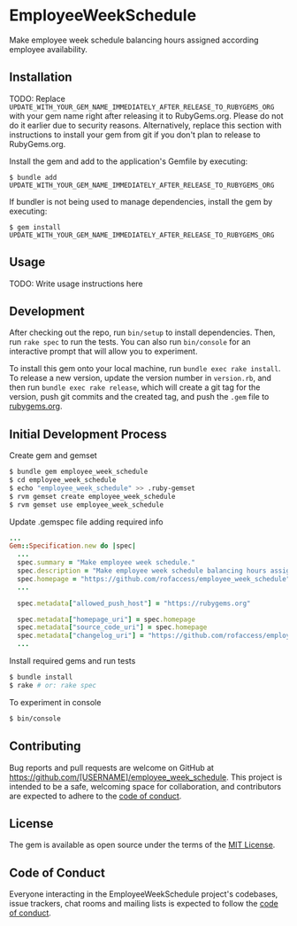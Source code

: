 # EmployeeWeekSchedule

Make employee week schedule balancing hours assigned according employee availability.

## Installation

TODO: Replace `UPDATE_WITH_YOUR_GEM_NAME_IMMEDIATELY_AFTER_RELEASE_TO_RUBYGEMS_ORG` with your gem name right after releasing it to RubyGems.org. Please do not do it earlier due to security reasons. Alternatively, replace this section with instructions to install your gem from git if you don't plan to release to RubyGems.org.

Install the gem and add to the application's Gemfile by executing:

    $ bundle add UPDATE_WITH_YOUR_GEM_NAME_IMMEDIATELY_AFTER_RELEASE_TO_RUBYGEMS_ORG

If bundler is not being used to manage dependencies, install the gem by executing:

    $ gem install UPDATE_WITH_YOUR_GEM_NAME_IMMEDIATELY_AFTER_RELEASE_TO_RUBYGEMS_ORG

## Usage

TODO: Write usage instructions here

## Development

After checking out the repo, run `bin/setup` to install dependencies. Then, run `rake spec` to run the tests. You can also run `bin/console` for an interactive prompt that will allow you to experiment.

To install this gem onto your local machine, run `bundle exec rake install`. To release a new version, update the version number in `version.rb`, and then run `bundle exec rake release`, which will create a git tag for the version, push git commits and the created tag, and push the `.gem` file to [rubygems.org](https://rubygems.org).

## Initial Development Process

Create gem and gemset
```sh
$ bundle gem employee_week_schedule
$ cd employee_week_schedule
$ echo "employee_week_schedule" >> .ruby-gemset
$ rvm gemset create employee_week_schedule
$ rvm gemset use employee_week_schedule
```

Update .gemspec file adding required info
```ruby
...
Gem::Specification.new do |spec|
  ...
  spec.summary = "Make employee week schedule."
  spec.description = "Make employee week schedule balancing hours assigned according employee availability."
  spec.homepage = "https://github.com/rofaccess/employee_week_schedule"
  ...

  spec.metadata["allowed_push_host"] = "https://rubygems.org"

  spec.metadata["homepage_uri"] = spec.homepage
  spec.metadata["source_code_uri"] = spec.homepage
  spec.metadata["changelog_uri"] = "https://github.com/rofaccess/employee_week_schedule/blob/main/CHANGELOG.md"
  ...
```

Install required gems and run tests
```sh
$ bundle install
$ rake # or: rake spec
```

To experiment in console
```sh
$ bin/console
```
## Contributing

Bug reports and pull requests are welcome on GitHub at https://github.com/[USERNAME]/employee_week_schedule. This project is intended to be a safe, welcoming space for collaboration, and contributors are expected to adhere to the [code of conduct](https://github.com/[USERNAME]/employee_week_schedule/blob/master/CODE_OF_CONDUCT.md).

## License

The gem is available as open source under the terms of the [MIT License](https://opensource.org/licenses/MIT).

## Code of Conduct

Everyone interacting in the EmployeeWeekSchedule project's codebases, issue trackers, chat rooms and mailing lists is expected to follow the [code of conduct](https://github.com/[USERNAME]/employee_week_schedule/blob/master/CODE_OF_CONDUCT.md).
